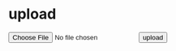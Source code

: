 <!DOCTYPE html>
<html lang="zh-Hant">
<head>
    <title>upload</title>
</head>
<body>
    <h1>upload</h1>
    <form action="http://172.20.10.3/upload" method="post" enctype="multipart/form-data">
        <input type="file" name="file">
        <input type="submit" value="upload">
    </form>
</body>
</html>
